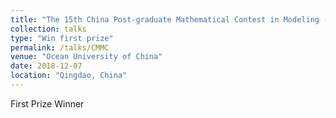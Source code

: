 ```yaml
---
title: "The 15th China Post-graduate Mathematical Contest in Modeling (First Prize Winner)"
collection: talks
type: "Win first prize"
permalink: /talks/CMMC
venue: "Ocean University of China"
date: 2018-12-07
location: "Qingdao, China"
---
```


First Prize Winner
